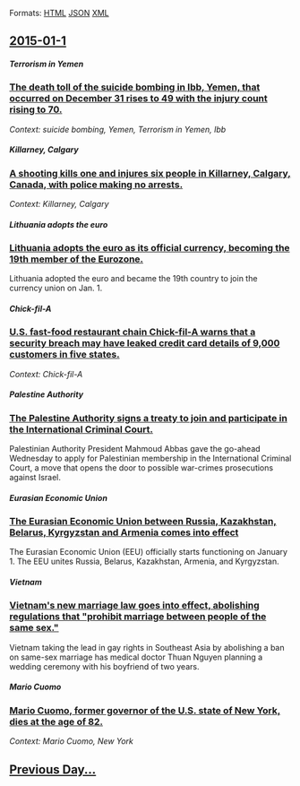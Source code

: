 
Formats: [HTML](2015/01/1/index.html)  [JSON](2015/01/1/index.json)  [XML](2015/01/1/index.xml)  

## [2015-01-1](/news/2015/01/1/index.md)

##### Terrorism in Yemen
### [The death toll of the suicide bombing in Ibb, Yemen, that occurred on December 31 rises to 49 with the injury count rising to 70. ](/news/2015/01/1/the-death-toll-of-the-suicide-bombing-in-ibb-yemen-that-occurred-on-december-31-rises-to-49-with-the-injury-count-rising-to-70.md)
_Context: suicide bombing, Yemen, Terrorism in Yemen, Ibb_

##### Killarney, Calgary
### [A shooting kills one and injures six people in Killarney, Calgary, Canada, with police making no arrests. ](/news/2015/01/1/a-shooting-kills-one-and-injures-six-people-in-killarney-calgary-canada-with-police-making-no-arrests.md)
_Context: Killarney, Calgary_

##### Lithuania adopts the euro
### [Lithuania adopts the euro as its official currency, becoming the 19th member of the Eurozone. ](/news/2015/01/1/lithuania-adopts-the-euro-as-its-official-currency-becoming-the-19th-member-of-the-eurozone.md)
Lithuania adopted the euro and became the 19th country to join the currency union on Jan. 1.

##### Chick-fil-A
### [U.S. fast-food restaurant chain Chick-fil-A warns that a security breach may have leaked credit card details of 9,000 customers in five states. ](/news/2015/01/1/u-s-fast-food-restaurant-chain-chick-fil-a-warns-that-a-security-breach-may-have-leaked-credit-card-details-of-9-000-customers-in-five-stat.md)
_Context: Chick-fil-A_

##### Palestine Authority
### [The Palestine Authority signs a treaty to join and participate in the International Criminal Court. ](/news/2015/01/1/the-palestine-authority-signs-a-treaty-to-join-and-participate-in-the-international-criminal-court.md)
Palestinian Authority President Mahmoud Abbas gave the go-ahead Wednesday to apply for Palestinian membership in the International Criminal Court, a move that opens the door to possible war-crimes prosecutions against Israel.

##### Eurasian Economic Union
### [The Eurasian Economic Union between Russia, Kazakhstan, Belarus, Kyrgyzstan and Armenia comes into effect ](/news/2015/01/1/the-eurasian-economic-union-between-russia-kazakhstan-belarus-kyrgyzstan-and-armenia-comes-into-effect.md)
The Eurasian Economic Union (EEU) officially starts functioning on January 1. The EEU unites Russia, Belarus, Kazakhstan, Armenia, and Kyrgyzstan. 

##### Vietnam
### [Vietnam's new marriage law goes into effect, abolishing regulations that "prohibit marriage between people of the same sex." ](/news/2015/01/1/vietnamas-new-marriage-law-goes-into-effect-abolishing-regulations-that-aprohibit-marriage-between-people-of-the-same-sex-a.md)
Vietnam taking the lead in gay rights in Southeast Asia by abolishing a ban on same-sex marriage has medical doctor Thuan Nguyen planning a wedding ceremony with his boyfriend of two years.

##### Mario Cuomo
### [Mario Cuomo, former governor of the U.S. state of New York, dies at the age of 82. ](/news/2015/01/1/mario-cuomo-former-governor-of-the-u-s-state-of-new-york-dies-at-the-age-of-82.md)
_Context: Mario Cuomo, New York_

## [Previous Day...](/news/2014/12/31/index.md)

